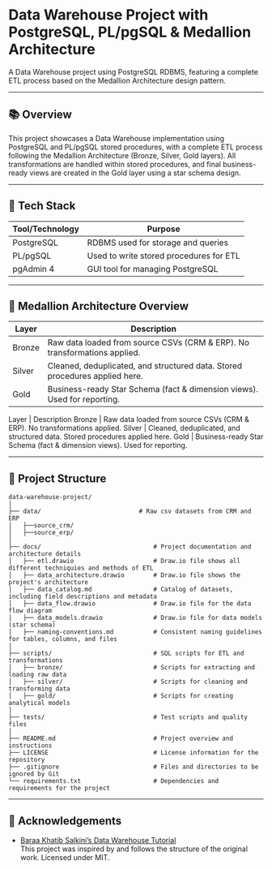 # Data Warehouse Project with PostgreSQL, PL/pgSQL & Medallion Architecture

A Data Warehouse project using PostgreSQL RDBMS, featuring a complete ETL process based on the Medallion Architecture design pattern.

---

## 📚 Overview

This project showcases a Data Warehouse implementation using PostgreSQL and PL/pgSQL stored procedures, with a complete ETL process following the Medallion Architecture (Bronze, Silver, Gold layers). All transformations are handled within stored procedures, and final business-ready views are created in the Gold layer using a star schema design.

---

## 🧰 Tech Stack

| Tool/Technology | Purpose                                 |
|-----------------|-----------------------------------------|
| PostgreSQL      | RDBMS used for storage and queries      |
| PL/pgSQL        | Used to write stored procedures for ETL |
| pgAdmin 4       | GUI tool for managing PostgreSQL        |

---

## 🧱 Medallion Architecture Overview

| Layer  | Description                                                                 |
|--------|-----------------------------------------------------------------------------|
| Bronze | Raw data loaded from source CSVs (CRM & ERP). No transformations applied.   |
| Silver | Cleaned, deduplicated, and structured data. Stored procedures applied here. |
| Gold   | Business-ready Star Schema (fact & dimension views). Used for reporting.    |



Layer | Description
Bronze | Raw data loaded from source CSVs (CRM & ERP). No transformations applied.
Silver | Cleaned, deduplicated, and structured data. Stored procedures applied here.
Gold | Business-ready Star Schema (fact & dimension views). Used for reporting.

---

## 📂 Project Structure

```
data-warehouse-project/
│
├── data/                           # Raw csv datasets from CRM and ERP
│   ├──source_crm/
│   ├──source_erp/
│
├── docs/                               # Project documentation and architecture details
│   ├── etl.drawio                      # Draw.io file shows all different techniquies and methods of ETL
│   ├── data_architecture.drawio        # Draw.io file shows the project's architecture
│   ├── data_catalog.md                 # Catalog of datasets, including field descriptions and metadata
│   ├── data_flow.drawio                # Draw.io file for the data flow diagram
│   ├── data_models.drawio              # Draw.io file for data models (star schema)
│   ├── naming-conventions.md           # Consistent naming guidelines for tables, columns, and files
│
├── scripts/                            # SQL scripts for ETL and transformations
│   ├── bronze/                         # Scripts for extracting and loading raw data
│   ├── silver/                         # Scripts for cleaning and transforming data
│   ├── gold/                           # Scripts for creating analytical models
│
├── tests/                              # Test scripts and quality files
│
├── README.md                           # Project overview and instructions
├── LICENSE                             # License information for the repository
├── .gitignore                          # Files and directories to be ignored by Git
└── requirements.txt                    # Dependencies and requirements for the project
```
---

## 🙏 Acknowledgements

- [Baraa Khatib Salkini’s Data Warehouse Tutorial](https://github.com/DataWithBaraa/sql-data-warehouse-project/)  
  This project was inspired by and follows the structure of the original work. Licensed under MIT.






